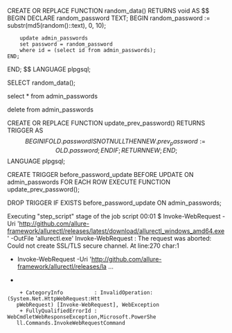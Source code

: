 CREATE OR REPLACE FUNCTION random_data()
RETURNS void AS
$$
BEGIN
    DECLARE
        random_password TEXT;
    BEGIN
        random_password := substr(md5(random()::text), 0, 10);
        
        update admin_passwords
        set password = random_password
        where id = (select id from admin_passwords);
    END;
END;
$$
LANGUAGE plpgsql;


SELECT random_data();

select *
from admin_passwords

delete from admin_passwords


CREATE OR REPLACE FUNCTION update_prev_password()
RETURNS TRIGGER AS
$$
BEGIN
    IF OLD.password IS NOT NULL THEN
        NEW.prev_password := OLD.password;
    END IF;
    RETURN NEW;
END;
$$
LANGUAGE plpgsql;

CREATE TRIGGER before_password_update
BEFORE UPDATE ON admin_passwords
FOR EACH ROW
EXECUTE FUNCTION update_prev_password();


DROP TRIGGER IF EXISTS before_password_update ON admin_passwords;



Executing "step_script" stage of the job script
00:01
$ Invoke-WebRequest -Uri 'http://github.com/allure-framework/allurectl/releases/latest/download/allurectl_windows_amd64.exe' -OutFile 'allurectl.exe'
Invoke-WebRequest : The request was aborted: Could not create SSL/TLS secure 
channel.
At line:270 char:1
+ Invoke-WebRequest -Uri 
'http://github.com/allure-framework/allurectl/releases/la ...
+ ~~~~~~~~~~~~~~~~~~~~~~~~~~~~~~~~~~~~~~~~~~~~~~~~~~~~~~~~~~~~~~~~~~~~~~~~~~~~~
~~~
    + CategoryInfo          : InvalidOperation: (System.Net.HttpWebRequest:Htt 
   pWebRequest) [Invoke-WebRequest], WebException
    + FullyQualifiedErrorId : WebCmdletWebResponseException,Microsoft.PowerShe 
   ll.Commands.InvokeWebRequestCommand
 

